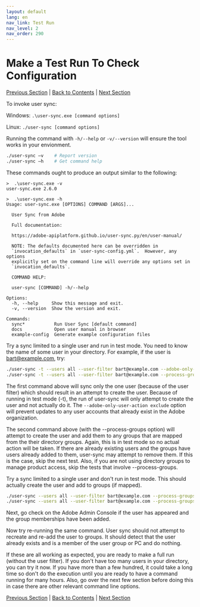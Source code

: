 ```yaml
---
layout: default
lang: en
nav_link: Test Run
nav_level: 2
nav_order: 290
---
```


# Make a Test Run To Check Configuration

[Previous Section](setup_config_files.md) \| [Back to Contents](index.md) \| [Next Section](monitoring.md)

To invoke user sync:

Windows: `.\user-sync.exe [command options]`

Linux: `./user-sync [command options]`

Running the command with `-h/--help` or `-v/--version` will ensure the tool works in your envionment.

```bash
./user-sync –v    # Report version
./user-sync –h    # Get command help
```

These commands ought to produce an output similar to the following:

```
>  .\user-sync.exe -v
user-sync.exe 2.6.0
```

```
>  .\user-sync.exe -h
Usage: user-sync.exe [OPTIONS] COMMAND [ARGS]...

  User Sync from Adobe

  Full documentation:

  https://adobe-apiplatform.github.io/user-sync.py/en/user-manual/

  NOTE: The defaults documented here can be overridden in
  `invocation_defaults` in `user-sync-config.yml`.  However, any options
  explicitly set on the command line will override any options set in
  `invocation_defaults`.

  COMMAND HELP:

  user-sync [COMMAND] -h/--help

Options:
  -h, --help     Show this message and exit.
  -v, --version  Show the version and exit.

Commands:
  sync*           Run User Sync [default command]
  docs            Open user manual in browser
  example-config  Generate example configuration files
```

Try a sync limited to a single user and run in test mode.  You need to know the name of some user in your directory.  For example, if the user is bart@example.com, try:

```bash
./user-sync -t --users all --user-filter bart@example.com --adobe-only-user-action exclude
./user-sync -t --users all --user-filter bart@example.com --process-groups --adobe-only-user-action exclude
```

The first command above will sync only the one user (because of the user filter) which should result in an attempt to create the user.  Because of running in test mode (-t), the run of user-sync will only attempt to create the user and not actually do it.  The `--adobe-only-user-action exclude` option will prevent updates to any user accounts that already exist in the Adobe organization.

The second command above (with the --process-groups option) will attempt to create the user and add them to any groups that are mapped from the their directory groups.  Again, this is in test mode so no actual action will be taken.  If there are already existing users and the groups have users already added to them, user-sync may attempt to remove them.  If this is the case, skip the next test.  Also, if you are not using directory groups to manage product access, skip the tests that involve --process-groups.

Try a sync limited to a single user and don't run in test mode.  This should actually create the user and add to groups (if mapped).

```bash
./user-sync --users all --user-filter bart@example.com --process-groups --adobe-only-user-action exclude
./user-sync --users all --user-filter bart@example.com --process-groups --adobe-only-user-action exclude
```

Next, go check on the Adobe Admin Console if the user has appeared and the group memberships have been added.

Now try re-running the same command.  User sync should not attempt to recreate and re-add the user to groups.  It should detect that the user already exists and is a member of the user group or PC and do nothing.

If these are all working as expected, you are ready to make a full run (without the user filter).  If you don't have too many users in your directory, you can try it now.  If you have more than a few hundred, it could take a long time so don't do the execution until you are ready to have a command running for many hours.  Also, go over the next few section before doing this in case there are other relevant command  line options.

[Previous Section](setup_config_files.md) \| [Back to Contents](index.md) \| [Next Section](monitoring.md)
